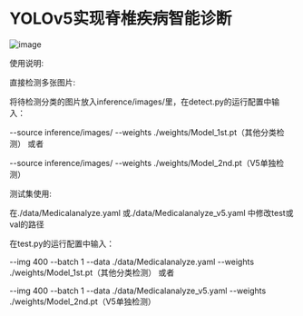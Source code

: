 # YOLOv5实现脊椎疾病智能诊断
![image](https://user-images.githubusercontent.com/61083624/120102057-db574580-c17b-11eb-85b3-d859faab138f.png)

使用说明:

直接检测多张图片:

将待检测分类的图片放入inference/images/里，在detect.py的运行配置中输入：

--source inference/images/ --weights ./weights/Model_1st.pt（其他分类检测） 或者

--source inference/images/ --weights ./weights/Model_2nd.pt（V5单独检测）

测试集使用:

在./data/Medicalanalyze.yaml 或./data/Medicalanalyze_v5.yaml 中修改test或val的路径

在test.py的运行配置中输入：

--img 400 --batch 1 --data ./data/Medicalanalyze.yaml --weights ./weights/Model_1st.pt（其他分类检测） 或者

--img 400 --batch 1 --data ./data/Medicalanalyze_v5.yaml --weights ./weights/Model_2nd.pt（V5单独检测）

